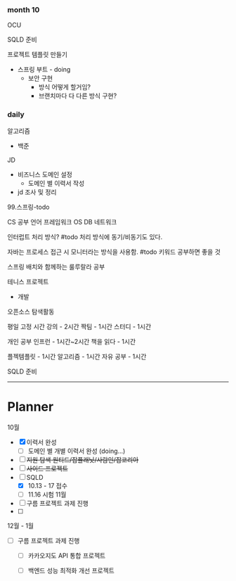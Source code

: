 ### month 10

OCU

SQLD 준비

프로젝트 템플릿 만들기	
- 스프링 부트 - doing
	- 보안 구현
		- 방식 어떻게 할거임?
		- 브랜치마다 다 다른 방식 구현?

### daily
알고리즘
- 백준

JD
- 비즈니스 도메인 설정
	- 도메인 별 이력서 작성
- jd 조사 및 정리

99.스프링-todo

CS 공부
언어
프레임워크
OS
DB
네트워크

인터럽트 처리 방식?
#todo 처리 방식에 동기/비동기도 있다.

자바는 프로세스 접근 시 모니터라는 방식을 사용함.
#todo 키워드 공부하면 좋을 것

스프링 배치와 함께하는 룰루랄라 공부

테니스 프로젝트
- 개발

오픈소스 탐색활동

평일 고정 시간
강의 - 2시간
짝팀 - 1시간
스터디 - 1시간

개인 공부
인프런 - 1시간~2시간
책을 읽다 - 1시간

플젝템플릿 - 1시간
알고리즘 - 1시간
자유 공부 - 1시간

SQLD 준비

---

# Planner

10월
- [x] 이력서 완성
	- [ ] 도메인 별 개별 이력서 완성 (doing...)
- [ ] ~~지원 탐색 원티드/잡플래닛/사람인/잡코리아~~
- [ ] ~~사이드 프로젝트~~
- [ ] SQLD
	- [x] 10.13 - 17 접수
	- [ ] 11.16 시험
11월
- [ ] 구름 프로젝트 과제 진행
- [ ] 
12월 - 1월
- [ ] 구름 프로젝트 과제 진행
	- [ ] 카카오지도 API 통합 프로젝트
	- [ ] 백엔드 성능 최적화 개선 프로젝트

